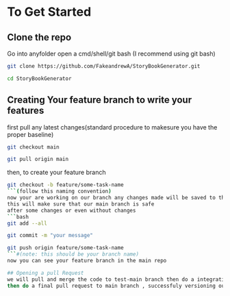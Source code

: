 # To Get Started
## Clone the repo
Go into anyfolder open a cmd/shell/git bash (I recommend using git bash)
```bash
git clone https://github.com/FakeandrewA/StoryBookGenerator.git
```
```bash
cd StoryBookGenerator
```

## Creating Your feature branch to write your features
first pull any latest changes(standard procedure to makesure you have the proper baseline)
```bash
git checkout main
```
```bash
git pull origin main
```
then, to create your feature branch
```bash
git checkout -b feature/some-task-name
```(follow this naming convention)
now your are working on our branch any changes made will be saved to this branch
this will make sure that our main branch is safe
after some changes or even without changes
```bash
git add --all
```
```bash
git commit -m "your message"
```
```bash
git push origin feature/some-task-name
```#(note: this should be your branch name)
now you can see your feature branch in the main repo

## Opening a pull Request
we will pull and merge the code to test-main branch then do a integration test
then do a final pull request to main branch , successfuly versioning our project to its next level

